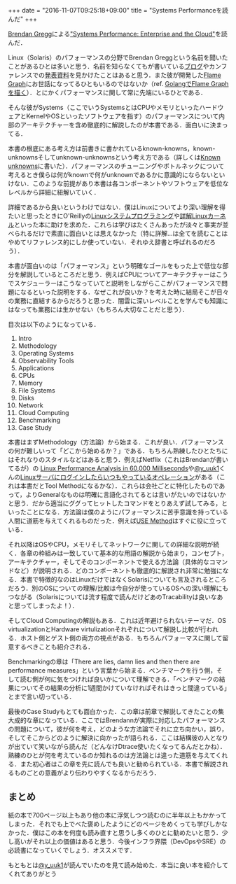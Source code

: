 +++
date = "2016-11-07T09:25:18+09:00"
title = "Systems Performanceを読んだ"
+++

[Brendan Gregg](http://www.brendangregg.com/)による["Systems Performance: Enterprise and the Cloud"](https://www.amazon.co.jp/Systems-Performance-Enterprise-Brendan-Gregg-ebook/dp/B00FLYU9T2)を読んだ．

Linux（Solaris）のパフォーマンスの分野でBrendan Greggという名前を聞いたことがあるひとは多いと思う．名前を知らなくてもが書いている[ブログ](http://www.brendangregg.com/blog/index.html)やカンファレンスでの[発表資料](http://www.slideshare.net/brendangregg)を見かけたことはあると思う．また彼が開発した[Flame Graph](http://www.brendangregg.com/flamegraphs.html)にお世話になってるひともいるのではないか（ref. [GolangでFlame Graphを描く](http://deeeet.com/writing/2016/05/29/go-flame-graph/)）．とにかくパフォーマンスに関して常に先端にいるひとである．

そんな彼がSystems（ここでいうSystemsとはCPUやメモリといったハードウェアとKernelやOSといったソフトウェアを指す）のパフォーマンスについて内部のアーキテクチャーを含め徹底的に解説したのが本書である．面白いに決まってる．

本書の根底にある考え方は前書きに書かれているknown-knowns，known-unknownsそしてunknown-unknownsという考え方である（詳しくは[Known unknowns](http://deeeet.com/writing/2016/05/24/known-unknowns/)に書いた）．パフォーマンスのチューニングやボトルネックについて考えるとき僕らは何がknownで何がunknownであるかに意識的にならないといけない．このような前提があり本書は各コンポーネントやソフトウェアを低位なレベルから詳細に紐解いていく．

詳細であるから良いというわけではない．僕はLinuxについてより深い理解を得たいと思ったときにO'Reillyの[Linuxシステムプログラミング](https://www.amazon.co.jp/dp/4873113628)や[詳解Linuxカーネル](https://www.amazon.co.jp/dp/487311313X)といった本に助けを求めた．これらは学びはたくさんあったが淡々と事実が並べられるだけで素直に面白いとは思えなかった（特に詳解...は全てを読むことはやめてリファレンス的にしか使っていない．それゆえ辞書と呼ばれるのだろう）．

本書が面白いのは「パフォーマンス」という明確なゴールをもった上で低位な部分を解説しているところだと思う．例えばCPUについてアーキテクチャーはこうでスケジューラーはこうなっていてと説明をしながらここがパフォーマンスで問題になるといった説明をする．なぜこれが良いか？を考えた時に結局そこが日々の業務に直結するからだろうと思った．闇雲に深いレベルことを学んでも知識にはなっても業務には生かせない（もちろん大切なことだと思う）．

目次は以下のようになっている．

1. Intro
2. Methodology
3. Operating Systems
4. Observability Tools
5. Applications
6. CPUs
7. Memory
8. File Systems
9. Disks
10. Network
11. Cloud Computing
12. Benchmarking
13. Case Study

本書はまずMethodology（方法論）から始まる．これが良い．パフォーマンスの何が難しいって「どこから始めるか？」である．もちろん熟練したひとたちにはそれなりのスタイルなどはあると思う．例えばNetflix（これはBrendanが書いてるが）の [Linux Performance Analysis in 60,000 Milliseconds](http://techblog.netflix.com/2015/11/linux-performance-analysis-in-60s.html)や[@y_uuk1](https://twitter.com/y_uuk1)くんの[Linuxサーバにログインしたらいつもやっているオペレーション](http://blog.yuuk.io/entry/linux-server-operations)がある（これは本書だとTool Methodになるかな）．これらは会社ごとに特化したものであって，よりGeneralなものは明確に言語化されてるとは言いがたいのではないかと思う．だから適当にググってヒットしたコマンドをとりあえず試してみる，といったことになる．方法論は僕のようにパフォーマンスに苦手意識を持っている人間に道筋を与えてくれるものだった．例えば[USE Method](http://www.brendangregg.com/usemethod.html)はすぐに役に立っている．

それ以降はOSやCPU，メモリそしてネットワークに関しての詳細な説明が続く．各章の枠組みは一致していて基本的な用語の解説から始まり，コンセプト，アーキテクチャー，そしてそのコンポーネントで使える方法論（具体的なコマンドなど）が説明される．どのコンポーネントも徹底的に解説され非常に勉強になる．本書で特徴的なのはLinuxだけではなくSolarisについても言及されるところだろう．別のOSについての理解/比較は今自分が使っているOSへの深い理解にもつながる（Solarisについては流す程度で読んだけどあのTracabilityは良いなあと思ってしまったよ！）．

そしてCloud Computingの解説もある．これは近年避けられないテーマだ．OS virtualizationとHardware virtulizationそれぞれについて解説し比較が行われる．ホスト側とゲスト側の両方の視点がある．もちろんパフォーマスに関して留意するべきことも紹介される．

Benchmarkingの章は「There are lies, damn lies and then there are performance measures」という言葉から始まる．ベンチマークを行う側，そして読む側が何に気をつければ良いかについて理解できる．「ベンチマークの結果についてその結果の分析に1週間かけていなければそれはきっと間違っている」とまで言い切っている．

最後のCase Studyもとても面白かった．この章は前章で解説してきたことの集大成的な章になっている．ここではBrendannが実際に対応したパフォーマンスの問題について，彼が何を考え，どのような方法論でそれに立ち向かい，誤り，そしてそこからどのように解決に向かったが語られる．ここは結構彼の人となりが出ていて笑いながら読んだ（どんなけDtrace使いたくなってるんだとかね）．熟練のひとが何を考えているのか知れるのは方法論とは違った道筋を与えてくれる．また初心者はこの章を先に読んでも良いと勧められている．本書で解説されるものごとの意義がより伝わりやすくなるからだろう．

## まとめ

紙の本で700ページ以上もあり他の本に浮気しつつ読むのに半年以上もかかってしまった．それでも上でべた褒めしたようにどのページをめくっても学びしかなかった．僕はこの本を何度も読み直すと思うし多くのひとに勧めたいと思う．少し高いがそれ以上の価値はあると思う．今後インフラ界隈（DevOpsやSRE）の必読書になっていくでしょう．オススメです．

もともとは[@y_uuk1](https://twitter.com/y_uuk1)が読んでいたのを見て読み始めた．本当に良い本を紹介してくれてありがとう
